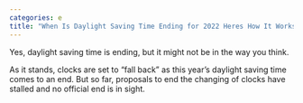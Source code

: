 ```yaml
---
categories: e
title: "When Is Daylight Saving Time Ending for 2022 Heres How It Works"
---
```


Yes, daylight saving time is ending, but it might not be in the way you think. 



As it stands, clocks are set to &#8220;fall back&#8221; as this year&#8217;s daylight saving time comes to an end. But so far, proposals to end the changing of clocks have stalled and no official end is in sight. 


